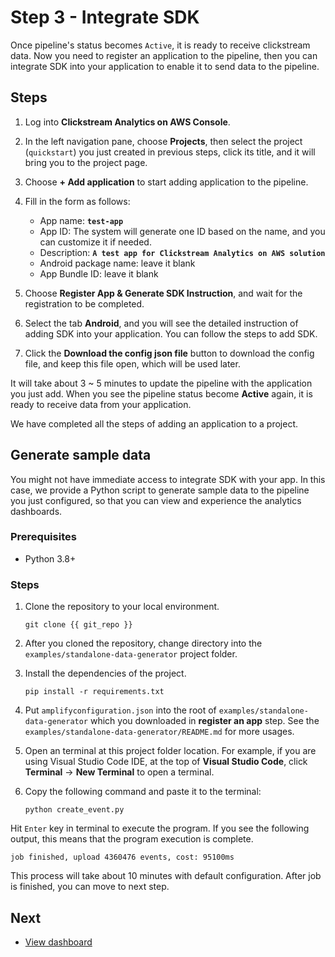 # Step 3 - Integrate SDK
Once pipeline's status becomes `Active`, it is ready to receive clickstream data. Now you need to register an application to the pipeline, then you can integrate SDK into your application to enable it to send data to the pipeline.

## Steps

1. Log into **Clickstream Analytics on AWS Console**.
2. In the left navigation pane, choose **Projects**, then select the project (`quickstart`) you just created in previous steps, click its title, and it will bring you to the project page.
3. Choose **+ Add application** to start adding application to the pipeline.
4. Fill in the form as follows:
     * App name: **`test-app`**
     * App ID: The system will generate one ID based on the name, and you can customize it if needed.
     * Description: **`A test app for Clickstream Analytics on AWS solution`**
     * Android package name: leave it blank
     * App Bundle ID: leave it blank

4. Choose **Register App & Generate SDK Instruction**, and wait for the registration to be completed.

5. Select the tab **Android**, and you will see the detailed instruction of adding SDK into your application. You can follow the steps to add SDK.

6. Click the **Download the config json file** button to download the config file, and keep this file open, which will be used later.

It will take about 3 ~ 5 minutes to update the pipeline with the application you just add. When you see the pipeline status become **Active** again, it is ready to receive data from your application. 

We have completed all the steps of adding an application to a project.

## Generate sample data
You might not have immediate access to integrate SDK with your app. In this case, we provide a Python script to generate sample data to the pipeline you just configured, so that you can view and experience the analytics dashboards.

### Prerequisites

- Python 3.8+
### Steps

1. Clone the repository to your local environment.
   ```code
   git clone {{ git_repo }}
   ```
2. After you cloned the repository, change directory into the `examples/standalone-data-generator` project folder.

3. Install the dependencies of the project.
    ```code
    pip install -r requirements.txt
    ```

4. Put `amplifyconfiguration.json` into the root of `examples/standalone-data-generator` which you downloaded in **register an app** step. See the `examples/standalone-data-generator/README.md` for more usages.

5. Open an terminal at this project folder location. For example, if you are using Visual Studio Code IDE, at the top of **Visual Studio Code**, click **Terminal** -> **New Terminal** to open a terminal.

6. Copy the following command and paste it to the terminal:

    ```shell
    python create_event.py
    ```

Hit `Enter` key in terminal to execute the program. If you see the following output, this means that the program execution is complete.

 ```shell
 job finished, upload 4360476 events, cost: 95100ms
 ```

This process will take about 10 minutes with default configuration. After job is finished, you can move to next step.

## Next

* [View dashboard](./4.view-dashboard.md)